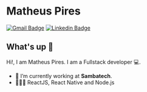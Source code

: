 # Matheus Pires
[![Gmail Badge](https://img.shields.io/badge/-matheushenriquepires99@gmail.com-c14438?style=flat-square&logo=Gmail&logoColor=white&link=mailto:matheushenriquepires99@gmail.com)](mailto:matheushenriquepires99@gmail.com)
[![Linkedin Badge](https://img.shields.io/badge/-MatheusPires-blue?style=flat-square&logo=Linkedin&logoColor=white&link=https://www.linkedin.com/in/matheus-pires-521271180/)](https://www.linkedin.com/in/matheus-pires-521271180/) 

## What's up 👋
Hi!, I am Matheus Pires.
I am a Fullstack developer 💻.

- 🚀 I’m currently working at **Sambatech**.
- 👨🏻‍💻 ReactJS, React Native and Node.js
